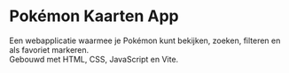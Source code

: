 # Pokémon Kaarten App

Een webapplicatie waarmee je Pokémon kunt bekijken, zoeken, filteren en als favoriet markeren.  
Gebouwd met HTML, CSS, JavaScript en Vite.
